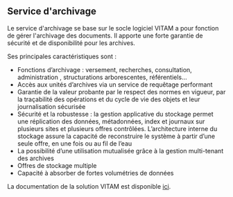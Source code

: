 
## Service d'archivage

Le service d'archivage se base sur le socle logiciel VITAM a pour fonction de gérer l'archivage des documents. Il apporte une forte garantie de sécurité et de disponibilité pour les archives. 

Ses principales caractéristiques sont :

* Fonctions d’archivage : versement, recherches, consultation, administration , structurations arborescentes, référentiels… 
* Accès aux unités d’archives via un service de requêtage performant
* Garantie de la valeur probante par le respect des normes en vigueur, par la traçabilité des opérations et du cycle de vie des objets et leur journalisation sécurisée
* Sécurité et la robustesse : la gestion applicative du stockage permet une réplication des données, métadonnées, index et journaux sur plusieurs sites et plusieurs offres contrôlées. L’architecture interne du stockage assure la capacité de reconstruire le système à partir d’une seule offre, en une fois ou au fil de l’eau
* La possibilité d’une utilisation mutualisée grâce à la gestion multi-tenant des archives
* Offres de stockage multiple
* Capacité à absorber de fortes volumétries de données 

La documentation de la solution VITAM est disponible [ici](http://www.programmevitam.fr/).
